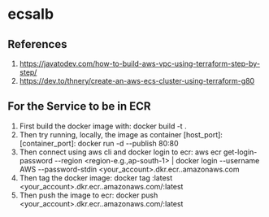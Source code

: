 # ecsalb

## References
1. https://javatodev.com/how-to-build-aws-vpc-using-terraform-step-by-step/
2. https://dev.to/thnery/create-an-aws-ecs-cluster-using-terraform-g80


## For the Service to be in ECR
1. First build the docker image with: docker build -t <dockerservicetag> .
2. Then try running, locally, the image as container [host_port]:[container_port]: docker run -d --publish 80:80 <dockerservicetag>
3. Then connect using aws cli and docker login to ecr: aws ecr get-login-password --region <region-e.g.,ap-south-1> | docker login --username AWS --password-stdin <your_account>.dkr.ecr.<region>.amazonaws.com
4. Then tag the docker image: docker tag <dockerservicetag>:latest <your_account>.dkr.ecr.<region>.amazonaws.com/<ecr-repository-name>:latest
5. Then push the image to ecr: docker push <your_account>.dkr.ecr.<region>.amazonaws.com/<ecr-repository-name>:latest
